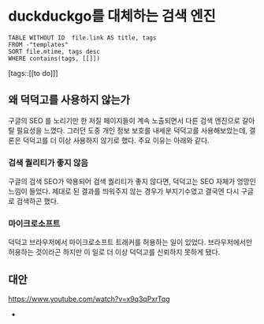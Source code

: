 # duckduckgo를 대체하는 검색 엔진
<!--Basic Template V0.0.2 Start -->
```dataview
TABLE WITHOUT ID  file.link AS title, tags
FROM -"templates"
SORT file.mtime, tags desc
WHERE contains(tags, [[]])
```
<!--Basic Template V0.0.2 End -->
[tags::[[to do]]]

## 왜 덕덕고를 사용하지 않는가

구글의 SEO 를 노리기만 한 저질 페이지들이 계속 노출되면서 다른 검색 엔진으로 갈아탈 필요성을 느꼈다. 그러던 도중 개인 정보 보호를 내세운 덕덕고를 사용해보았는데, 결론은 덕덕고를 더 이상 사용하지 않기로 했다. 주요 이유는 아래와 같다.

### 검색 퀄리티가 좋지 않음

구글의 검색 SEO가 악용되어 검색 퀄리티가 좋지 않다면, 덕덕고는 SEO 자체가 엉망인 느낌이 들었다. 제대로 된 결과를 띄워주지 않는 경우가 부지기수였고 결국엔 다시 구글로 검색하곤 했다.

### 마이크로소프트

덕덕고 브라우저에서 마이크로소프트 트래커를 허용하는 일이 있었다. 브라우저에서만 허용하는 것이라곤 하지만 이 일로 더 이상 덕덕고를 신뢰하지 못하게 됐다.

## 대안

https://www.youtube.com/watch?v=x9q3qPxrTqg

- 